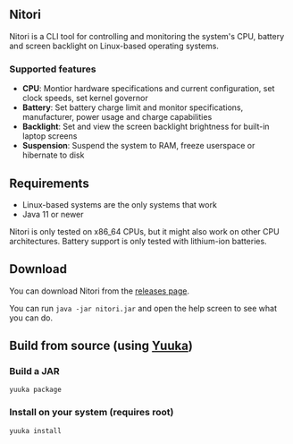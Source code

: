 ## Nitori
Nitori is a CLI tool for controlling and monitoring the system's CPU, battery and screen backlight on Linux-based operating systems.

### Supported features
* **CPU**: Montior hardware specifications and current configuration, set clock speeds, set kernel governor
* **Battery**: Set battery charge limit and monitor specifications, manufacturer, power usage and charge capabilities
* **Backlight**: Set and view the screen backlight brightness for built-in laptop screens
* **Suspension**: Suspend the system to RAM, freeze userspace or hibernate to disk

## Requirements
* Linux-based systems are the only systems that work
* Java 11 or newer

Nitori is only tested on x86_64 CPUs, but it might also work on other CPU architectures. Battery support is only tested with lithium-ion batteries.

## Download

You can download Nitori from the [releases page](https://github.com/spacebanana420/nitori/releases).

You can run `java -jar nitori.jar` and open the help screen to see what you can do.

## Build from source (using [Yuuka](https://github.com/spacebanana420/yuuka))

### Build a JAR
```
yuuka package
```

### Install on your system (requires root)
```
yuuka install
```
